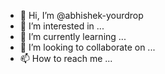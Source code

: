 - 👋 Hi, I’m @abhishek-yourdrop
- 👀 I’m interested in ...
- 🌱 I’m currently learning ...
- 💞️ I’m looking to collaborate on ...
- 📫 How to reach me ...

<!---
abhishek-yourdrop/abhishek-yourdrop is a ✨ special ✨ repository because its `README.md` (this file) appears on your GitHub profile.
You can click the Preview link to take a look at your changes.
--->
